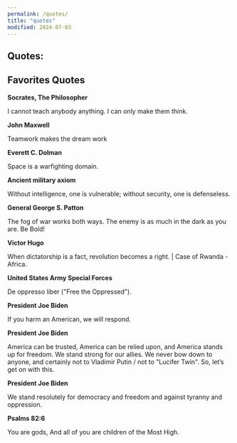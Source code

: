 ```yaml
---
permalink: /quotes/
title: "quotes"
modified: 2024-07-03
---
```










## Quotes:















## Favorites Quotes 


<b> Socrates, The Philosopher </b>


I cannot teach anybody anything. I can only make them think.


<b> John Maxwell  </b>


Teamwork makes the dream work


<b> Everett C. Dolman </b>


Space is a warfighting domain. 


<b> Ancient military axiom </b>


Without intelligence, one is vulnerable; without security,  one is defenseless.  


<b> General George S. Patton </b>


The fog of war works both ways. The enemy is as much in the dark as you are. Be Bold! 


<b> Victor Hugo </b>


When dictatorship is a fact, revolution becomes a right. | Case of Rwanda - Africa.


<b> United States Army Special Forces </b>


De oppresso liber ("Free the Oppressed"). 


<b> President Joe Biden </b> 


If you harm an American, we will respond. 


<b> President Joe Biden </b>


America can be trusted, America can be relied upon, and America stands up for freedom. We stand strong for our allies. We never bow down to anyone, and certainly not to Vladimir Putin / not to "Lucifer Twin". So, let’s get on with this. 


<b> President Joe Biden </b>


We stand resolutely for democracy and freedom and against tyranny and oppression. 


<b> Psalms 82:6 </b>


You are gods, And all of you are children of the Most High. 






  




